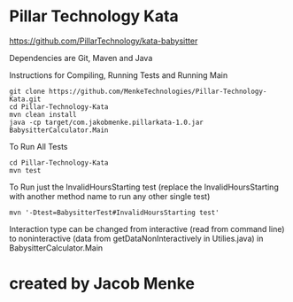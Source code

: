 # Pillar Technology Kata
https://github.com/PillarTechnology/kata-babysitter

Dependencies are Git, Maven and Java

Instructions for Compiling, Running Tests and Running Main

```
git clone https://github.com/MenkeTechnologies/Pillar-Technology-Kata.git
cd Pillar-Technology-Kata
mvn clean install
java -cp target/com.jakobmenke.pillarkata-1.0.jar BabysitterCalculator.Main
```

To Run All Tests
```
cd Pillar-Technology-Kata
mvn test
```
To Run just the InvalidHoursStarting test (replace the InvalidHoursStarting with another method name to run any other single test)
```
mvn '-Dtest=BabysitterTest#InvalidHoursStarting test'
```


Interaction type can be changed from interactive (read from command line) to noninteractive (data from getDataNonInteractively in Utilies.java) in BabysitterCalculator.Main


# created by Jacob Menke
